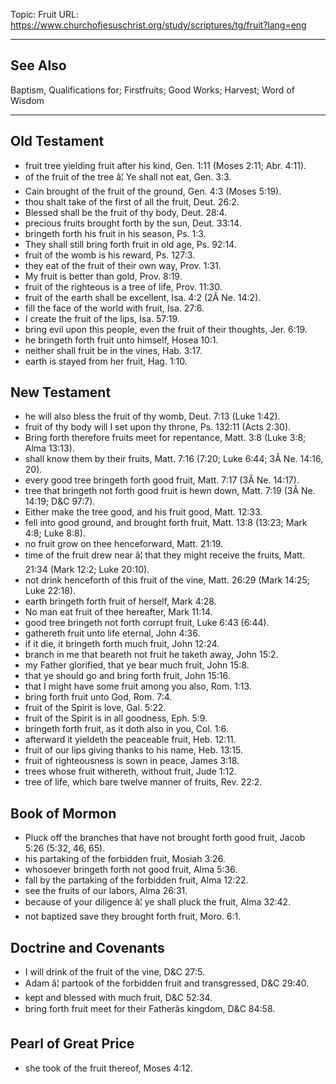 Topic: Fruit
URL: https://www.churchofjesuschrist.org/study/scriptures/tg/fruit?lang=eng

---

## See Also

Baptism, Qualifications for; Firstfruits; Good Works; Harvest; Word of Wisdom

---

## Old Testament

- fruit tree yielding fruit after his kind, Gen. 1:11 (Moses 2:11; Abr. 4:11).
- of the fruit of the tree â¦ Ye shall not eat, Gen. 3:3.
- Cain brought of the fruit of the ground, Gen. 4:3 (Moses 5:19).
- thou shalt take of the first of all the fruit, Deut. 26:2.
- Blessed shall be the fruit of thy body, Deut. 28:4.
- precious fruits brought forth by the sun, Deut. 33:14.
- bringeth forth his fruit in his season, Ps. 1:3.
- They shall still bring forth fruit in old age, Ps. 92:14.
- fruit of the womb is his reward, Ps. 127:3.
- they eat of the fruit of their own way, Prov. 1:31.
- My fruit is better than gold, Prov. 8:19.
- fruit of the righteous is a tree of life, Prov. 11:30.
- fruit of the earth shall be excellent, Isa. 4:2 (2Â Ne. 14:2).
- fill the face of the world with fruit, Isa. 27:6.
- I create the fruit of the lips, Isa. 57:19.
- bring evil upon this people, even the fruit of their thoughts, Jer. 6:19.
- he bringeth forth fruit unto himself, Hosea 10:1.
- neither shall fruit be in the vines, Hab. 3:17.
- earth is stayed from her fruit, Hag. 1:10.

## New Testament

- he will also bless the fruit of thy womb, Deut. 7:13 (Luke 1:42).
- fruit of thy body will I set upon thy throne, Ps. 132:11 (Acts 2:30).
- Bring forth therefore fruits meet for repentance, Matt. 3:8 (Luke 3:8; Alma 13:13).
- shall know them by their fruits, Matt. 7:16 (7:20; Luke 6:44; 3Â Ne. 14:16, 20).
- every good tree bringeth forth good fruit, Matt. 7:17 (3Â Ne. 14:17).
- tree that bringeth not forth good fruit is hewn down, Matt. 7:19 (3Â Ne. 14:19; D&C 97:7).
- Either make the tree good, and his fruit good, Matt. 12:33.
- fell into good ground, and brought forth fruit, Matt. 13:8 (13:23; Mark 4:8; Luke 8:8).
- no fruit grow on thee henceforward, Matt. 21:19.
- time of the fruit drew near â¦ that they might receive the fruits, Matt. 21:34 (Mark 12:2; Luke 20:10).
- not drink henceforth of this fruit of the vine, Matt. 26:29 (Mark 14:25; Luke 22:18).
- earth bringeth forth fruit of herself, Mark 4:28.
- No man eat fruit of thee hereafter, Mark 11:14.
- good tree bringeth not forth corrupt fruit, Luke 6:43 (6:44).
- gathereth fruit unto life eternal, John 4:36.
- if it die, it bringeth forth much fruit, John 12:24.
- branch in me that beareth not fruit he taketh away, John 15:2.
- my Father glorified, that ye bear much fruit, John 15:8.
- that ye should go and bring forth fruit, John 15:16.
- that I might have some fruit among you also, Rom. 1:13.
- bring forth fruit unto God, Rom. 7:4.
- fruit of the Spirit is love, Gal. 5:22.
- fruit of the Spirit is in all goodness, Eph. 5:9.
- bringeth forth fruit, as it doth also in you, Col. 1:6.
- afterward it yieldeth the peaceable fruit, Heb. 12:11.
- fruit of our lips giving thanks to his name, Heb. 13:15.
- fruit of righteousness is sown in peace, James 3:18.
- trees whose fruit withereth, without fruit, Jude 1:12.
- tree of life, which bare twelve manner of fruits, Rev. 22:2.

## Book of Mormon

- Pluck off the branches that have not brought forth good fruit, Jacob 5:26 (5:32, 46, 65).
- his partaking of the forbidden fruit, Mosiah 3:26.
- whosoever bringeth forth not good fruit, Alma 5:36.
- fall by the partaking of the forbidden fruit, Alma 12:22.
- see the fruits of our labors, Alma 26:31.
- because of your diligence â¦ ye shall pluck the fruit, Alma 32:42.
- not baptized save they brought forth fruit, Moro. 6:1.

## Doctrine and Covenants

- I will drink of the fruit of the vine, D&C 27:5.
- Adam â¦ partook of the forbidden fruit and transgressed, D&C 29:40.
- kept and blessed with much fruit, D&C 52:34.
- bring forth fruit meet for their Fatherâs kingdom, D&C 84:58.

## Pearl of Great Price

- she took of the fruit thereof, Moses 4:12.


